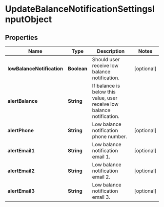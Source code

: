 
# UpdateBalanceNotificationSettingsInputObject

## Properties
Name | Type | Description | Notes
------------ | ------------- | ------------- | -------------
**lowBalanceNotification** | **Boolean** | Should user receive low balance notification. |  [optional]
**alertBalance** | **String** | If balance is below this value, user receive low balance notification. | 
**alertPhone** | **String** | Low balance notification phone number. |  [optional]
**alertEmail1** | **String** | Low balance notification email 1. |  [optional]
**alertEmail2** | **String** | Low balance notification email 2. |  [optional]
**alertEmail3** | **String** | Low balance notification email 3. |  [optional]



